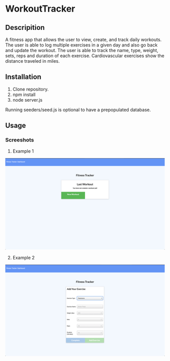 # WorkoutTracker

## Descripition
A fitness app that allows the user to view, create, and track daily workouts. The user is able to log multiple exercises in a given day and also go back and update the workout. The user is able to track the name, type, weight, sets, reps and duration of each exercise. Cardiovascular exercises show the distance traveled in miles.

## Installation

1. Clone repository. 
2. npm install
3. node server.js

Running seeders/seed.js is optional to have a prepopulated database.

## Usage

### Screeshots

1. Example 1

![Site](workoutexample1.png)

2. Example 2

![Site](workoutexample2.png)
